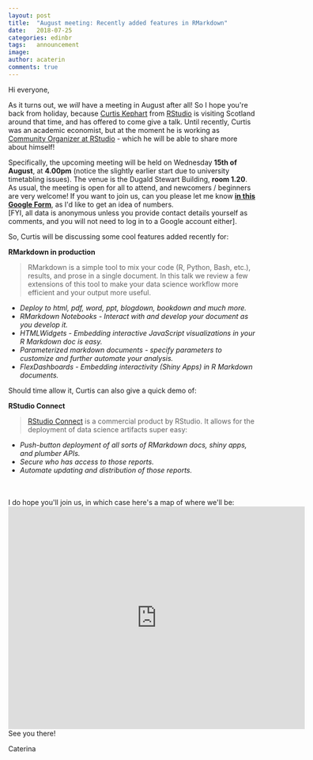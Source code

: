 ```yaml
---
layout: post
title:  "August meeting: Recently added features in RMarkdown"
date:   2018-07-25
categories: edinbr
tags:   announcement
image:
author: acaterin
comments: true
---
```



Hi everyone,
<br/>
  
  
As it turns out, we _will_ have a meeting in August after all! So I hope you're back from holiday, because [Curtis Kephart](https://www.linkedin.com/in/curtiskephart/) from [RStudio](https://www.rstudio.com/) is visiting Scotland around that time, and has offered to come give a talk. Until recently, Curtis was an academic economist, but at the moment he is working as [Community Organizer at RStudio](http://community.rstudio.com/) - which he will be able to share more about himself!

Specifically, the upcoming meeting will be held on Wednesday **15th of August**, at **4.00pm** (notice the slightly earlier start due to university timetabling issues). The venue is the Dugald Stewart Building, **room 1.20**. As usual, the meeting is open for all to attend, and newcomers / beginners are very welcome! If you want to join us, can you please let me know [**in this Google Form**](https://goo.gl/forms/BEVgLSXNG6rrwfEh2), as I'd like to get an idea of numbers.
<br/>
[FYI, all data is anonymous unless you provide contact details yourself as comments, and you will not need to log in to a Google account either].

So, Curtis will be discussing some cool features added recently for:

**RMarkdown in production**

>RMarkdown is a simple tool to mix your code (R, Python, Bash, etc.), results, and prose in a single document. In this talk we review a few extensions of this tool to make your data science workflow more efficient and your output more useful. <br/>
 * _Deploy to html, pdf, word, ppt, blogdown, bookdown and much more._ 
 * _RMarkdown Notebooks - Interact with and develop your document as you develop it._
 * _HTMLWidgets - Embedding interactive JavaScript visualizations in your R Markdown doc is easy._
 * _Parameterized markdown documents - specify parameters to customize and further automate your analysis._
 * _FlexDashboards - Embedding interactivity (Shiny Apps) in R Markdown documents._



Should time allow it, Curtis can also give a quick demo of:

**RStudio Connect**

> [RStudio Connect](https://www.rstudio.com/products/connect/) is a commercial product by RStudio. It allows for the deployment of data science artifacts super easy:
* _Push-button deployment of all sorts of RMarkdown docs, shiny apps, and plumber APIs._
* _Secure who has access to those reports._
* _Automate updating and distribution of those reports._ 





<br/>
<br/>
I do hope you'll join us, in which case here's a map of where we'll be:

<iframe src="https://www.google.com/maps/embed?pb=!1m18!1m12!1m3!1d2234.2325514308473!2d-3.189721883961712!3d55.94534118459296!2m3!1f0!2f0!3f0!3m2!1i1024!2i768!4f13.1!3m3!1m2!1s0x4887c7847ee4d00b%3A0x312cbe8742a8e432!2sUniversity+of+Edinburgh%2C+Edinburgh+EH8+9AB!5e0!3m2!1sen!2suk!4v1532522448547" width="600" height="450" frameborder="0" style="border:0" allowfullscreen></iframe>


<br/>
See you there!

Caterina
